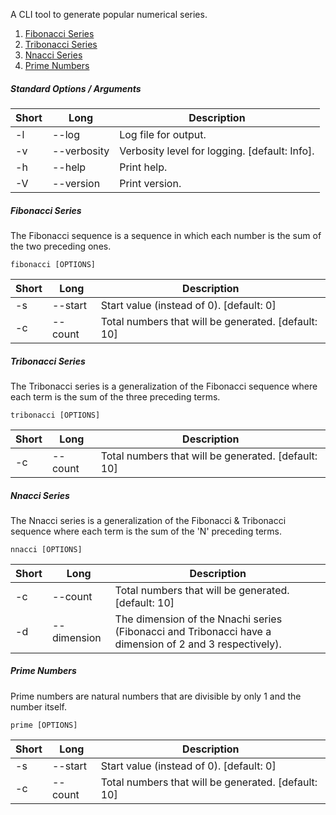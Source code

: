 A CLI tool to generate popular numerical series.

1. [Fibonacci Series](#fibonacci-series)
2. [Tribonacci Series](#tribonacci-series)
3. [Nnacci Series](#nnacci-series)
4. [Prime Numbers](#nnacci-series)

##### Standard Options / Arguments

| Short | Long        | Description                                   |
| ----- | ----------- | --------------------------------------------- |
| -l    | --log       | Log file for output.                          |
| -v    | --verbosity | Verbosity level for logging. [default: Info]. |
| -h    | --help      | Print help.                                   |
| -V    | --version   | Print version.                                |

##### Fibonacci Series

The Fibonacci sequence is a sequence in which each number is the sum of the two preceding ones.

```
fibonacci [OPTIONS]
```

| Short | Long    | Description                                         |
| ----- | ------- | --------------------------------------------------- |
| -s    | --start | Start value (instead of 0). [default: 0]            |
| -c    | --count | Total numbers that will be generated. [default: 10] |

##### Tribonacci Series

The Tribonacci series is a generalization of the Fibonacci sequence where each term is the sum of the three preceding terms.

```
tribonacci [OPTIONS]
```

| Short | Long    | Description                                         |
| ----- | ------- | --------------------------------------------------- |
| -c    | --count | Total numbers that will be generated. [default: 10] |

##### Nnacci Series

The Nnacci series is a generalization of the Fibonacci & Tribonacci sequence where each term is the sum of the 'N' preceding terms.

```
nnacci [OPTIONS]
```

| Short | Long        | Description                                                                                             |
| ----- | ----------- | ------------------------------------------------------------------------------------------------------- |
| -c    | --count     | Total numbers that will be generated. [default: 10]                                                     |
| -d    | --dimension | The dimension of the Nnachi series (Fibonacci and Tribonacci have a dimension of 2 and 3 respectively). |

##### Prime Numbers

Prime numbers are natural numbers that are divisible by only 1 and the number itself.

```
prime [OPTIONS]
```

| Short | Long    | Description                                         |
| ----- | ------- | --------------------------------------------------- |
| -s    | --start | Start value (instead of 0). [default: 0]            |
| -c    | --count | Total numbers that will be generated. [default: 10] |
